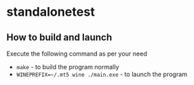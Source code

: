 # standalonetest

## How to build and launch

Execute the following command as per your need

* `make` - to build the program normally
* `WINEPREFIX=~/.mt5 wine ./main.exe` - to launch the program
